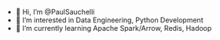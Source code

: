 - 👋 Hi, I’m @PaulSauchelli
- 👀 I’m interested in Data Engineering, Python Development
- 🌱 I’m currently learning Apache Spark/Arrow, Redis, Hadoop
